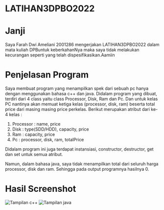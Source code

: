 # LATIHAN3DPBO2022

# Janji
Saya Farah Dwi Ameliani 2001286 mengerjakan LATIHAN3DPBO2022 dalam mata kuliah DPBuntuk keberkahanNya maka saya tidak melakukan kecurangan seperti yang telah dispesifikasikan.Aamiin

# Penjelasan Program
Saya membuat program yang menampilkan spek dari sebuah pc hanya dengan menggunakan bahasa c++ dan java. Didalam program yang dibuat, terdiri dari 4 class yaitu class Processor, Disk, Ram dan Pc. Dan untuk kelas PC nantinya akan memuat ketiga kelas (processor, disk, ram) beserta total price dari masing masing price perkelas.
Berikut merupakan atribut dari ke-4 kelas :
1. Processor : name, price
2. Disk : type(SDD/HDD), capacity, price
3. Ram : capacity, price
4. Pc : processor, disk, ram, totalPrice

Didalam program ini juga terdapat instansiasi, constructor, destructor, get dan set untuk semua atribut.

Namun, dalam bahasa java, saya tidak menampilkan total dari seluruh harga processor, disk dan ram. Sehingga pada output programnya hasilnya 0.


# Hasil Screenshot


![Tampilan c++](https://user-images.githubusercontent.com/99456071/155886119-7cae626f-e991-4f68-9cca-432a51ae9284.jpeg)
![Tampilan java](https://user-images.githubusercontent.com/99456071/155886125-a13e2cb6-402e-40fd-9196-434e42c88b69.jpeg)
